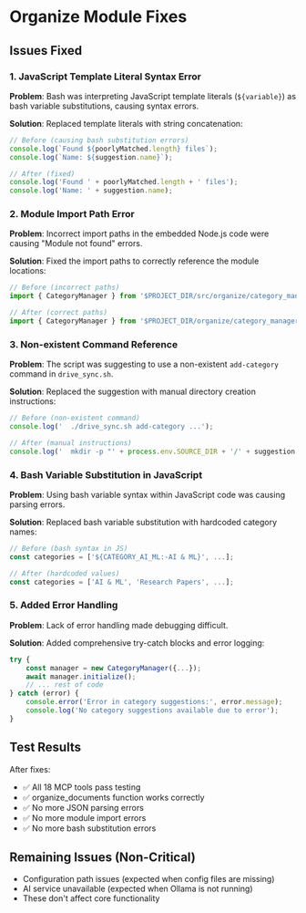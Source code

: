 # Organize Module Fixes

## Issues Fixed

### 1. JavaScript Template Literal Syntax Error
**Problem**: Bash was interpreting JavaScript template literals (`${variable}`) as bash variable substitutions, causing syntax errors.

**Solution**: Replaced template literals with string concatenation:
```javascript
// Before (causing bash substitution errors)
console.log(`Found ${poorlyMatched.length} files`);
console.log(`Name: ${suggestion.name}`);

// After (fixed)
console.log('Found ' + poorlyMatched.length + ' files');
console.log('Name: ' + suggestion.name);
```

### 2. Module Import Path Error
**Problem**: Incorrect import paths in the embedded Node.js code were causing "Module not found" errors.

**Solution**: Fixed the import paths to correctly reference the module locations:
```javascript
// Before (incorrect paths)
import { CategoryManager } from '$PROJECT_DIR/src/organize/category_manager.js';

// After (correct paths)
import { CategoryManager } from '$PROJECT_DIR/organize/category_manager.js';
```

### 3. Non-existent Command Reference
**Problem**: The script was suggesting to use a non-existent `add-category` command in `drive_sync.sh`.

**Solution**: Replaced the suggestion with manual directory creation instructions:
```javascript
// Before (non-existent command)
console.log('  ./drive_sync.sh add-category ...');

// After (manual instructions)
console.log('  mkdir -p "' + process.env.SOURCE_DIR + '/' + suggestion.name + '"');
```

### 4. Bash Variable Substitution in JavaScript
**Problem**: Using bash variable syntax within JavaScript code was causing parsing errors.

**Solution**: Replaced bash variable substitution with hardcoded category names:
```javascript
// Before (bash syntax in JS)
const categories = ['${CATEGORY_AI_ML:-AI & ML}', ...];

// After (hardcoded values)
const categories = ['AI & ML', 'Research Papers', ...];
```

### 5. Added Error Handling
**Problem**: Lack of error handling made debugging difficult.

**Solution**: Added comprehensive try-catch blocks and error logging:
```javascript
try {
    const manager = new CategoryManager({...});
    await manager.initialize();
    // ... rest of code
} catch (error) {
    console.error('Error in category suggestions:', error.message);
    console.log('No category suggestions available due to error');
}
```

## Test Results
After fixes:
- ✅ All 18 MCP tools pass testing
- ✅ organize_documents function works correctly
- ✅ No more JSON parsing errors
- ✅ No more module import errors
- ✅ No more bash substitution errors

## Remaining Issues (Non-Critical)
- Configuration path issues (expected when config files are missing)
- AI service unavailable (expected when Ollama is not running)
- These don't affect core functionality